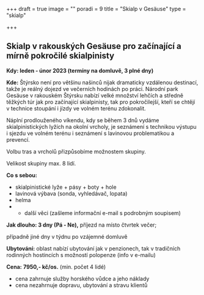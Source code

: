 +++
draft = true
image = ""
poradi = 9
title = "Skialp v Gesäuse"
type = "skialp"

+++
## **Skialp v rakouských Gesäuse pro začínající a mírně pokročilé skialpinisty**

**Kdy: leden - únor 2023 (termíny na domluvě, 3 plné dny)**

**Kde:** Štýrsko není pro většinu našinců nijak dramaticky vzdálenou destinací, takže je reálný dojezd ve večerních hodinách po práci. Národní park Gesäuse v rakouském Štýrsku nabízí velké množství lehčích a středně těžkých túr jak pro začínající skialpinisty, tak pro pokročilejší, kteří se chtějí v technice stoupání i jízdy ve volném terénu zdokonalit. 

Náplní prodlouženého víkendu, kdy se během 3 dnů vydáme skialpinistických lyžích na okolní vrcholy,  je seznámení s technikou výstupu i sjezdu ve volném terénu i seznámení s lavinovou problematikou a prevencí. 

Volbu tras a vrcholů přizpůsobíme možnostem skupiny.

Velikost skupiny max. 8 lidí.

**Co s sebou:** 

* skialpinistické lyže + pásy + boty + hole
* lavinová výbava (sonda, vyhledávač, lopata)
* helma
* + další věci (zašleme informační e-mail s podrobným soupisem)

**Jak dlouho: 3 dny (Pá - Ne),** příjezd na místo čtvrtek večer; 

případně jiné dny v týdnu po vzájemné domluvě

**Ubytování:** oblast nabízí ubytování jak v penzionech, tak v tradičních rodinných hostincích s možností polopenze (info v e-mailu)

**Cena:** **7950,- kč/os.** (min. počet 4 lidé)

* cena zahrnuje služby horského vůdce a jeho náklady
* cena nezahrnuje dopravu, ubytování a stravu klientů
